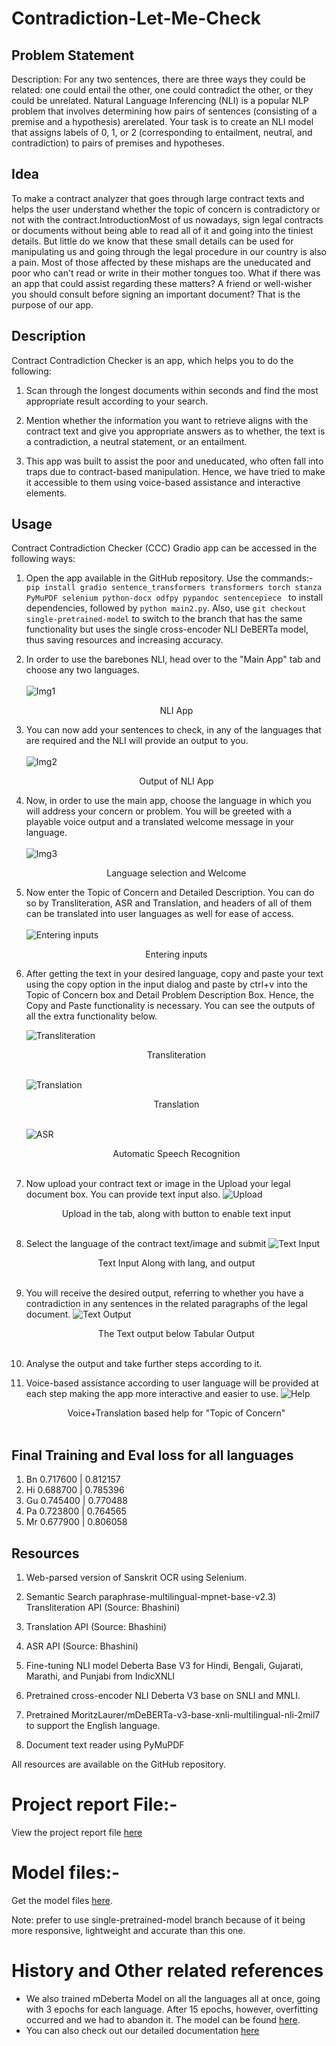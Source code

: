 # Contradiction-Let-Me-Check

## Problem Statement

Description: For any two sentences, there are three ways they could be related: one could entail the other, one could contradict the other, or they could be unrelated. Natural Language Inferencing (NLI) is a popular NLP problem that involves determining how pairs of sentences (consisting of a premise and a hypothesis) arerelated. Your task is to create an NLI model that assigns labels of 0, 1, or 2 (corresponding to entailment, neutral, and contradiction) to pairs of premises and hypotheses.

## Idea

To make a contract analyzer that goes through large contract texts and helps the user understand whether the topic of concern is contradictory or not with the contract.IntroductionMost of us nowadays, sign legal contracts or documents without being able to read all of it and going into the tiniest details. But little do we know that these small details can be used for manipulating us and going through the legal procedure in our country is also a pain. Most of those affected by these mishaps are the uneducated and poor who can't read or write in their mother tongues too. What if there was an app that could assist regarding these matters? A friend or well-wisher you should consult before signing an important document? That is the purpose of our app.

## Description

Contract Contradiction Checker is an app, which helps you to do the following:

1. Scan through the longest documents within seconds and find the most appropriate result according to your search.

2. Mention whether the information you want to retrieve aligns with the contract text and give you appropriate answers as to whether, the text is a contradiction, a neutral statement, or an entailment.

3. This app was built to assist the poor and uneducated, who often fall into traps due to contract-based manipulation. Hence, we have tried to make it accessible to them using voice-based assistance and interactive elements.

## Usage

Contract Contradiction Checker (CCC) Gradio app can be accessed in the following ways:

1. Open the app available in the GitHub repository. Use the commands:- `pip install gradio sentence_transformers transformers torch stanza PyMuPDF selenium python-docx odfpy pypandoc sentencepiece ` to install dependencies, followed by `python main2.py`. Also, use `git checkout single-pretrained-model` to switch to the branch that has the same functionality but uses the single cross-encoder NLI DeBERTa model, thus saving resources and increasing accuracy.

2. In order to use the barebones NLI, head over to the "Main App" tab and choose any two languages. <br/><br/> ![Img1](./Imgs/NLI.png)<br><center>NLI App</center>

3. You can now add your sentences to check, in any of the languages that are required and the NLI will provide an output to you. <br/><br/> ![Img2](./Imgs/NLI2.png)<br><center>Output of NLI App</center>

4. Now, in order to use the main app, choose the language in which you will address your concern or problem. You will be greeted with a playable voice output and a translated welcome message in your language. <br/><br/> ![Img3](./Imgs/Welcome.png) <br><center>Language selection and Welcome</center>

5. Now enter the Topic of Concern and Detailed Description. You can do so by Transliteration, ASR and Translation, and headers of all of them can be translated into user languages as well for ease of access. <br/><br/> ![Entering inputs](./Imgs/Inputs.png) <br><center>Entering inputs</center>

6. After getting the text in your desired language, copy and paste your text using the copy option in the input dialog and paste by ctrl+v into the Topic of
   Concern box and Detail Problem Description Box. Hence, the Copy and Paste functionality is necessary. You can see the outputs of all the extra functionality below.

   ![Transliteration](./Imgs/Transliteration.png) <br><center>Transliteration</center><br/>
   
   ![Translation](./Imgs/Translation.png) <br/><center>Translation</center><br/>
   
   ![ASR](./Imgs/ASR.png) <br/><center>Automatic Speech Recognition</center><br/>

7. Now upload your contract text or image in the Upload your legal document box. You can provide text input also.
   ![Upload](./Imgs/Upload.png)<br/><center>Upload in the tab, along with button to enable text input</center><br/>

8. Select the language of the contract text/image and submit
   ![Text Input](./Imgs/Final%20Output%201.png) <br/><center>Text Input Along with lang, and output</center><br/>

9. You will receive the desired output, referring to whether you have a contradiction in any sentences in the related paragraphs of the legal document.
   ![Text Output](./Imgs/Final%20Output%202.png) <br/><center>The Text output below Tabular Output</center><br/>

10. Analyse the output and take further steps according to it.

11. Voice-based assistance according to user language will be provided at each step making the app more interactive and easier to use.
    ![Help](./Imgs/Help1.png) <br/><center>Voice+Translation based help for "Topic of Concern"</center><br/>

## Final Training and Eval loss for all languages

1.  Bn 0.717600 | 0.812157
2.  Hi 0.688700 | 0.785396
3.  Gu 0.745400 | 0.770488
4.  Pa 0.723800 | 0.764565
5.  Mr 0.677900 | 0.806058

## Resources

1. Web-parsed version of Sanskrit OCR using Selenium.

2. Semantic Search paraphrase-multilingual-mpnet-base-v2.3)      Transliteration API (Source: Bhashini)

3. Translation API (Source: Bhashini)

4. ASR API (Source: Bhashini)

5. Fine-tuning NLI model Deberta Base V3 for Hindi, Bengali, Gujarati, Marathi, and Punjabi from IndicXNLI

6. Pretrained cross-encoder NLI Deberta V3 base on SNLI and MNLI.
7. Pretrained MoritzLaurer/mDeBERTa-v3-base-xnli-multilingual-nli-2mil7 to support the English language.

8. Document text reader using PyMuPDF

All resources are available on the GitHub repository.

# Project report File:-

View the project report file [here](https://docs.google.com/document/d/1IckT809b9js75s1wAiRs4aXBhnT6H45kTc2gKAhTuAE/)

# Model files:-

Get the model files [here](https://drive.google.com/drive/folders/153oDWFAo4CDtxjleLrd4HnqUcWRh8cl-?usp=drive_link).

Note: prefer to use single-pretrained-model branch because of it being more responsive, lightweight and accurate than this one.

# History and Other related references

- We also trained mDeberta Model on all the languages all at once, going with 3 epochs for each language. After 15 epochs, however, overfitting occurred and we had to abandon it. The model can be found [here](https://drive.google.com/drive/folders/1UrX23xcG1eBJNBD7WoexYqSLbLP8Fhe6?usp=drive_link).
- You can also check out our detailed documentation [here](https://docs.google.com/document/d/1NKI2h4Lz7j_lnOMguyerH1m0xiSmI6tOfOT7suvWww8/edit?usp=sharing)
